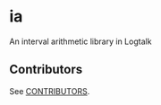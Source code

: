 # ia
An interval arithmetic library in Logtalk

## Contributors
See [CONTRIBUTORS](CONTRIBUTORS.md).
